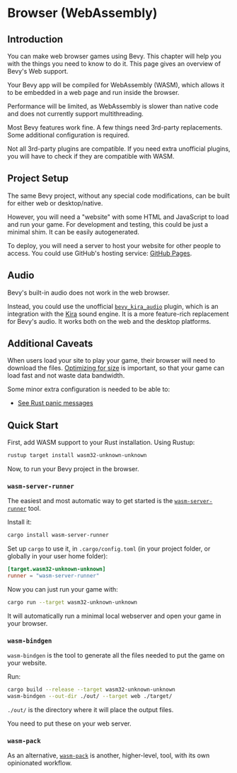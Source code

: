# Browser (WebAssembly)

## Introduction

You can make web browser games using Bevy. This chapter will help you with
the things you need to know to do it. This page gives an overview of Bevy's
Web support.

Your Bevy app will be compiled for WebAssembly (WASM), which allows it to
be embedded in a web page and run inside the browser.

Performance will be limited, as WebAssembly is slower than native code and
does not currently support multithreading.

Most Bevy features work fine. A few things need 3rd-party replacements. Some
additional configuration is required.

Not all 3rd-party plugins are compatible. If you need extra unofficial plugins,
you will have to check if they are compatible with WASM.

## Project Setup

The same Bevy project, without any special code modifications, can be built
for either web or desktop/native.

However, you will need a "website" with some HTML and JavaScript to load and
run your game. For development and testing, this could be just a minimal shim.
It can be easily autogenerated.

To deploy, you will need a server to host your website for other
people to access. You could use GitHub's hosting service: [GitHub
Pages](./wasm/gh-pages.md).

## Audio

Bevy's built-in audio does not work in the web browser.

Instead, you could use the unofficial
[`bevy_kira_audio`](https://github.com/NiklasEi/bevy_kira_audio) plugin,
which is an integration with the [Kira](https://github.com/tesselode/kira)
sound engine. It is a more feature-rich replacement for Bevy's audio. It
works both on the web and the desktop platforms.

## Additional Caveats

When users load your site to play your game, their browser will need to
download the files. [Optimizing for size](./wasm/size-opt.md) is important,
so that your game can load fast and not waste data bandwidth.

Some minor extra configuration is needed to be able to:
 - [See Rust panic messages](./wasm/panic-console.md)

## Quick Start

First, add WASM support to your Rust installation. Using Rustup:

```sh
rustup target install wasm32-unknown-unknown
```

Now, to run your Bevy project in the browser.

### `wasm-server-runner`

The easiest and most automatic way to get started is the
[`wasm-server-runner`](https://github.com/jakobhellermann/wasm-server-runner) tool.

Install it:

```sh
cargo install wasm-server-runner
```

Set up `cargo` to use it, in `.cargo/config.toml` (in your project folder,
or globally in your user home folder):

```toml
[target.wasm32-unknown-unknown]
runner = "wasm-server-runner"
```

Now you can just run your game with:

```sh
cargo run --target wasm32-unknown-unknown
```

It will automatically run a minimal local webserver and open your game in your browser.

### `wasm-bindgen`

`wasm-bindgen` is the tool to generate all the files needed to put the game on your website.

Run:

```sh
cargo build --release --target wasm32-unknown-unknown
wasm-bindgen --out-dir ./out/ --target web ./target/
```

`./out/` is the directory where it will place the output files.

You need to put these on your web server.

### `wasm-pack`

As an alternative, [`wasm-pack`](https://github.com/rustwasm/wasm-pack)
is another, higher-level, tool, with its own opinionated workflow.
